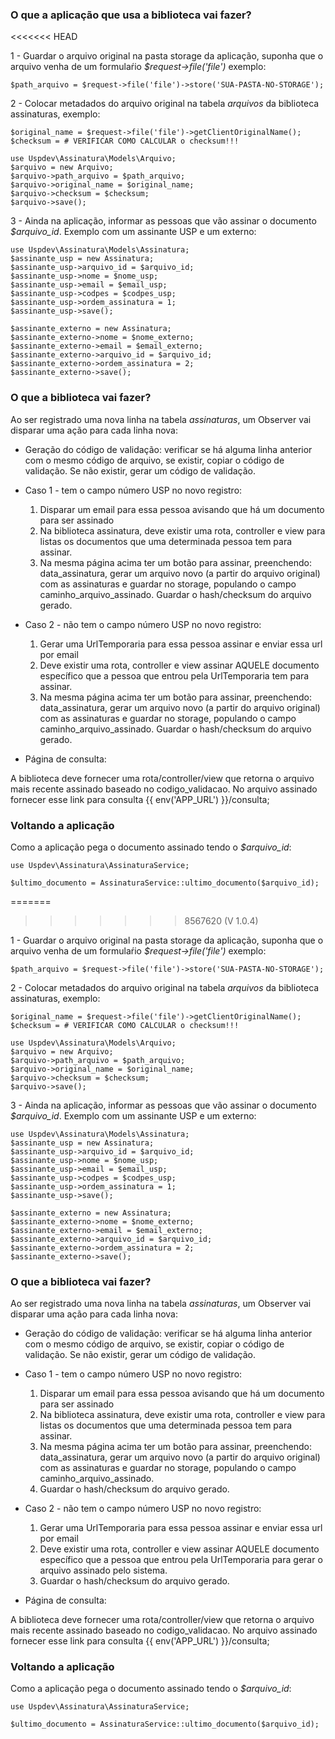 ### O que a aplicação que usa a biblioteca vai fazer?
<<<<<<< HEAD

1 - Guardar o arquivo original na pasta storage da aplicação, suponha que o arquivo venha de um formulaŕio *$request->file('file')* exemplo:

    $path_arquivo = $request->file('file')->store('SUA-PASTA-NO-STORAGE');

2 - Colocar metadados do arquivo original na tabela *arquivos* da biblioteca assinaturas, exemplo:

    $original_name = $request->file('file')->getClientOriginalName();
    $checksum = # VERIFICAR COMO CALCULAR o checksum!!!

    use Uspdev\Assinatura\Models\Arquivo;
    $arquivo = new Arquivo;
    $arquivo->path_arquivo = $path_arquivo;
    $arquivo->original_name = $original_name;
    $arquivo->checksum = $checksum;
    $arquivo->save();

3 - Ainda na aplicação, informar as pessoas que vão assinar o documento *$arquivo_id*. Exemplo com um assinante USP e um externo:

    use Uspdev\Assinatura\Models\Assinatura;
    $assinante_usp = new Assinatura;
    $assinante_usp->arquivo_id = $arquivo_id;
    $assinante_usp->nome = $nome_usp;
    $assinante_usp->email = $email_usp;
    $assinante_usp->codpes = $codpes_usp;
    $assinante_usp->ordem_assinatura = 1;
    $assinante_usp->save();

    $assinante_externo = new Assinatura;
    $assinante_externo->nome = $nome_externo;
    $assinante_externo->email = $email_externo;
    $assinante_externo->arquivo_id = $arquivo_id;
    $assinante_externo->ordem_assinatura = 2;
    $assinante_externo->save();

### O que a biblioteca vai fazer?

Ao ser registrado uma nova linha na tabela *assinaturas*, um Observer vai disparar uma ação para cada linha nova:

- Geração do código de validação: verificar se há alguma linha anterior com o mesmo código de arquivo, se existir, copiar o código de validação. Se não existir, gerar um código de validação. 

- Caso 1 - tem o campo número USP no novo registro: 

  1. Disparar um email para essa pessoa avisando que há um documento para ser assinado
  2. Na biblioteca assinatura, deve existir uma rota, controller e view para listas os documentos que uma determinada pessoa tem para assinar.
  3. Na mesma página acima ter um botão para assinar, preenchendo: data_assinatura, gerar um arquivo novo (a partir do arquivo original) com as assinaturas e guardar no storage, populando o campo caminho_arquivo_assinado. 
  Guardar o hash/checksum do arquivo gerado.

- Caso 2 - não tem o campo número USP no novo registro:

  1. Gerar uma UrlTemporaria para essa pessoa assinar e enviar essa url por email
  2. Deve existir uma rota, controller e view assinar AQUELE documento específico que a pessoa que entrou pela UrlTemporaria tem para assinar.
  3. Na mesma página acima ter um botão para assinar, preenchendo: data_assinatura, gerar um arquivo novo (a partir do arquivo original) com as assinaturas e guardar no storage, populando o campo caminho_arquivo_assinado. 
  Guardar o hash/checksum do arquivo gerado.

- Página de consulta:

A biblioteca deve fornecer uma rota/controller/view que retorna o arquivo mais recente assinado baseado no codigo_validacao. No arquivo assinado fornecer esse link para consulta {{ env('APP_URL') }}/consulta;

### Voltando a aplicação

Como a aplicação pega o documento assinado tendo o *$arquivo_id*:

    use Uspdev\Assinatura\AssinaturaService;

    $ultimo_documento = AssinaturaService::ultimo_documento($arquivo_id);








































=======
>>>>>>> 8567620 (V 1.0.4)

1 - Guardar o arquivo original na pasta storage da aplicação, suponha que o arquivo venha de um formulaŕio *$request->file('file')* exemplo:

    $path_arquivo = $request->file('file')->store('SUA-PASTA-NO-STORAGE');

2 - Colocar metadados do arquivo original na tabela *arquivos* da biblioteca assinaturas, exemplo:

    $original_name = $request->file('file')->getClientOriginalName();
    $checksum = # VERIFICAR COMO CALCULAR o checksum!!!

    use Uspdev\Assinatura\Models\Arquivo;
    $arquivo = new Arquivo;
    $arquivo->path_arquivo = $path_arquivo;
    $arquivo->original_name = $original_name;
    $arquivo->checksum = $checksum;
    $arquivo->save();

3 - Ainda na aplicação, informar as pessoas que vão assinar o documento *$arquivo_id*. Exemplo com um assinante USP e um externo:

    use Uspdev\Assinatura\Models\Assinatura;
    $assinante_usp = new Assinatura;
    $assinante_usp->arquivo_id = $arquivo_id;
    $assinante_usp->nome = $nome_usp;
    $assinante_usp->email = $email_usp;
    $assinante_usp->codpes = $codpes_usp;
    $assinante_usp->ordem_assinatura = 1;
    $assinante_usp->save();

    $assinante_externo = new Assinatura;
    $assinante_externo->nome = $nome_externo;
    $assinante_externo->email = $email_externo;
    $assinante_externo->arquivo_id = $arquivo_id;
    $assinante_externo->ordem_assinatura = 2;
    $assinante_externo->save();

### O que a biblioteca vai fazer?

Ao ser registrado uma nova linha na tabela *assinaturas*, um Observer vai disparar uma ação para cada linha nova:

- Geração do código de validação: verificar se há alguma linha anterior com o mesmo código de arquivo, se existir, copiar o código de validação. Se não existir, gerar um código de validação. 

- Caso 1 - tem o campo número USP no novo registro: 

  1. Disparar um email para essa pessoa avisando que há um documento para ser assinado
  2. Na biblioteca assinatura, deve existir uma rota, controller e view para listas os documentos que uma determinada pessoa tem para assinar.
  3. Na mesma página acima ter um botão para assinar, preenchendo: data_assinatura, gerar um arquivo novo (a partir do arquivo original) com as assinaturas e guardar no storage, populando o campo caminho_arquivo_assinado. 
  4. Guardar o hash/checksum do arquivo gerado.

- Caso 2 - não tem o campo número USP no novo registro:

  1. Gerar uma UrlTemporaria para essa pessoa assinar e enviar essa url por email
  2. Deve existir uma rota, controller e view assinar AQUELE documento específico que a pessoa que entrou pela UrlTemporaria para gerar o arquivo assinado pelo sistema.
  3.  Guardar o hash/checksum do arquivo gerado.

- Página de consulta:

A biblioteca deve fornecer uma rota/controller/view que retorna o arquivo mais recente assinado baseado no codigo_validacao. No arquivo assinado fornecer esse link para consulta {{ env('APP_URL') }}/consulta;

### Voltando a aplicação

Como a aplicação pega o documento assinado tendo o *$arquivo_id*:

    use Uspdev\Assinatura\AssinaturaService;

    $ultimo_documento = AssinaturaService::ultimo_documento($arquivo_id);